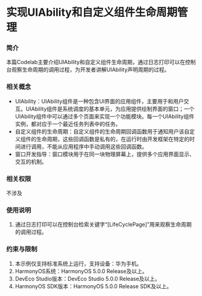 # 实现UIAbility和自定义组件生命周期管理

### 简介

本篇Codelab主要介绍UIAbility和自定义组件生命周期，通过日志打印可以在控制台观察生命周期的调用过程，为开发者讲解UIAbility声明周期的过程。

### 相关概念

- UIAbility：UIAbility组件是一种包含UI界面的应用组件，主要用于和用户交互。UIAbility组件是系统调度的基本单元，为应用提供绘制界面的窗口；一个UIAbility组件中可以通过多个页面来实现一个功能模块。每一个UIAbility组件实例，都对应于一个最近任务列表中的任务。
- 自定义组件的生命周期：自定义组件的生命周期回调函数用于通知用户该自定义组件的生命周期，这些回调函数是私有的，在运行时由开发框架在特定的时间进行调用，不能从应用程序中手动调用这些回调函数。
- 窗口开发指导：窗口模块用于在同一块物理屏幕上，提供多个应用界面显示、交互的机制。

### 相关权限

不涉及

### 使用说明

1. 通过日志打印可以在控制台检索关键字“[LifeCyclePage]”用来观察生命周期的调用过程。

### 约束与限制

1. 本示例仅支持标准系统上运行，支持设备：华为手机。
2. HarmonyOS系统：HarmonyOS 5.0.0 Release及以上。
3. DevEco Studio版本：DevEco Studio 5.0.0 Release及以上。
4. HarmonyOS SDK版本：HarmonyOS 5.0.0 Release SDK及以上。
